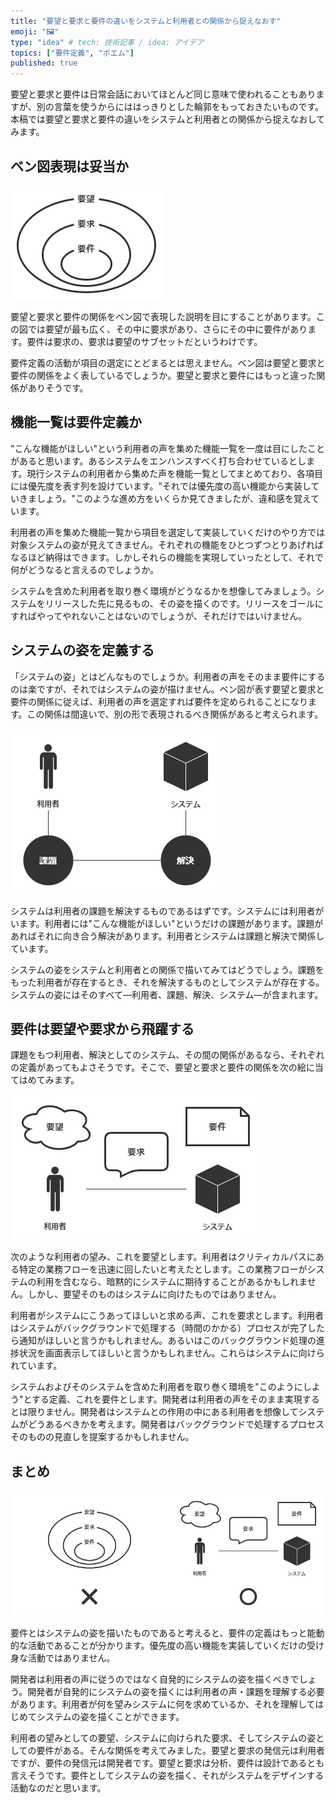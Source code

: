 ```yaml
---
title: "要望と要求と要件の違いをシステムと利用者との関係から捉えなおす"
emoji: "🖼️"
type: "idea" # tech: 技術記事 / idea: アイデア
topics: ["要件定義", "ポエム"]
published: true
---
```


要望と要求と要件は日常会話においてほとんど同じ意味で使われることもありますが、別の言葉を使うからにははっきりとした輪郭をもっておきたいものです。本稿では要望と要求と要件の違いをシステムと利用者との関係から捉えなおしてみます。

## ベン図表現は妥当か

![ベン図で表現する関係](/images/requirements-venn-diagram.png)

要望と要求と要件の関係をベン図で表現した説明を目にすることがあります。この図では要望が最も広く、その中に要求があり、さらにその中に要件があります。要件は要求の、要求は要望のサブセットだというわけです。

要件定義の活動が項目の選定にとどまるとは思えません。ベン図は要望と要求と要件の関係をよく表しているでしょうか。要望と要求と要件にはもっと違った関係がありそうです。

## 機能一覧は要件定義か

"こんな機能がほしい"という利用者の声を集めた機能一覧を一度は目にしたことがあると思います。あるシステムをエンハンスすべく打ち合わせているとします。現行システムの利用者から集めた声を機能一覧としてまとめており、各項目には優先度を表す列を設けています。"それでは優先度の高い機能から実装していきましょう。"このような進め方をいくらか見てきましたが、違和感を覚えています。

利用者の声を集めた機能一覧から項目を選定して実装していくだけのやり方では対象システムの姿が見えてきません。それぞれの機能をひとつずつとりあげればなるほど納得はできます。しかしそれらの機能を実現していったとして、それで何がどうなると言えるのでしょうか。

システムを含めた利用者を取り巻く環境がどうなるかを想像してみましょう。システムをリリースした先に見るもの、その姿を描くのです。リリースをゴールにすればやってやれないことはないのでしょうが、それだけではいけません。

## システムの姿を定義する

「システムの姿」とはどんなものでしょうか。利用者の声をそのまま要件にするのは楽ですが、それではシステムの姿が描けません。ベン図が表す要望と要求と要件の関係に従えば、利用者の声を選定すれば要件を定められることになります。この関係は間違いで、別の形で表現されるべき関係があると考えられます。

![課題と解決](/images/requirements-face-users.png)

システムは利用者の課題を解決するものであるはずです。システムには利用者がいます。利用者には"こんな機能がほしい"というだけの課題があります。課題があればそれに向き合う解決があります。利用者とシステムは課題と解決で関係しています。

システムの姿をシステムと利用者との関係で描いてみてはどうでしょう。課題をもった利用者が存在するとき、それを解決するものとしてシステムが存在する。システムの姿にはそのすべて―利用者、課題、解決、システム―が含まれます。

## 要件は要望や要求から飛躍する

<!-- TODO: ここから -->

課題をもつ利用者、解決としてのシステム、その間の関係があるなら、それぞれの定義があってもよさそうです。そこで、要望と要求と要件の関係を次の絵に当てはめてみます。

![利用者の声とシステムの姿](/images/requirements-from-requests.png)

次のような利用者の望み、これを要望とします。利用者はクリティカルパスにある特定の業務フローを迅速に回したいと考えたとします。この業務フローがシステムの利用を含むなら、暗黙的にシステムに期待することがあるかもしれません。しかし、要望そのものはシステムに向けたものではありません。

利用者がシステムにこうあってほしいと求める声、これを要求とします。利用者はシステムがバックグラウンドで処理する（時間のかかる）プロセスが完了したら通知がほしいと言うかもしれません。あるいはこのバックグラウンド処理の進捗状況を画面表示してほしいと言うかもしれません。これらはシステムに向けられています。

システムおよびそのシステムを含めた利用者を取り巻く環境を"このようにしよう"とする定義、これを要件とします。開発者は利用者の声をそのまま実現するとは限りません。開発者はシステムとの作用の中にある利用者を想像してシステムがどうあるべきかを考えます。開発者はバックグラウンドで処理するプロセスそのものの見直しを提案するかもしれません。

## まとめ

![要望と要求と要件の新しいかたち](/images/requirements-new-design.png)

要件とはシステムの姿を描いたものであると考えると、要件の定義はもっと能動的な活動であることが分かります。優先度の高い機能を実装していくだけの受け身な活動ではありません。

開発者は利用者の声に従うのではなく自発的にシステムの姿を描くべきでしょう。開発者が自発的にシステムの姿を描くには利用者の声・課題を理解する必要があります。利用者が何を望みシステムに何を求めているか、それを理解してはじめてシステムの姿を描くことができます。

利用者の望みとしての要望、システムに向けられた要求、そしてシステムの姿としての要件がある。そんな関係を考えてみました。要望と要求の発信元は利用者ですが、要件の発信元は開発者です。要望と要求は分析、要件は設計であるとも言えそうです。要件としてシステムの姿を描く、それがシステムをデザインする活動なのだと思います。
